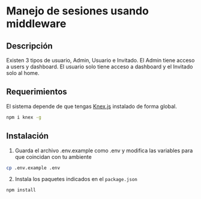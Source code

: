 # Manejo de sesiones usando middleware

## Descripción

Existen 3 tipos de usuario, Admin, Usuario e Invitado. 
El Admin tiene acceso a users y dashboard. El usuario solo tiene acceso a dashboard y el Invitado solo al home. 

## Requerimientos

El sistema depende de que tengas [Knex.js](http://knexjs.org/) instalado de forma global.

```bash
npm i knex -g
```

## Instalación

1. Guarda el archivo .env.example como .env y modifica las variables para que coincidan con tu ambiente

```bash
cp .env.example .env
```

2. Instala los paquetes indicados en el `package.json`

```bash
npm install
```
